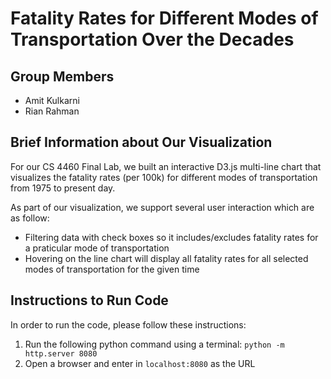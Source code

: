 # Fatality Rates for Different Modes of Transportation Over the Decades
## Group Members
- Amit Kulkarni
- Rian Rahman

## Brief Information about Our Visualization
For our CS 4460 Final Lab, we built an interactive D3.js multi-line chart that visualizes the fatality rates (per 100k) for different modes of transportation from 1975 to present day.

As part of our visualization, we support several user interaction which are as follow:
- Filtering data with check boxes so it includes/excludes fatality rates for a praticular mode of transportation
- Hovering on the line chart will display all fatality rates for all selected modes of transportation for the given time

## Instructions to Run Code
In order to run the code, please follow these instructions:
1. Run the following python command using a terminal: `python -m http.server 8080`
2. Open a browser and enter in `localhost:8080` as the URL
